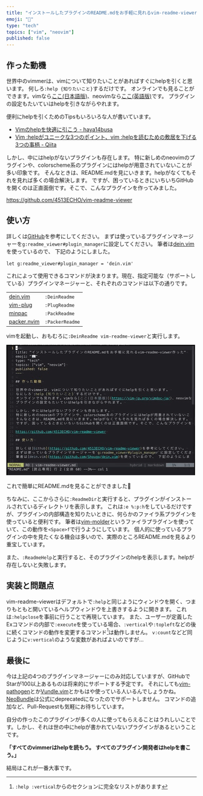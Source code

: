 ```yaml
---
title: "インストールしたプラグインのREADME.mdをお手軽に見れるvim-readme-viewer作った"
emoji: "📖"
type: "tech"
topics: ["vim", "neovim"]
published: false
---
```


## 作った動機

世界中のvimmerは、vimについて知りたいことがあればすぐにhelpを引くと思います。
何しろ`:help {知りたいこと}`するだけです。
オンラインでも見ることができます。vimなら[ここ(日本語版)](https://vim-jp.org/vimdoc-ja/)、neovimなら[ここ(英語版)](https://neovim.io/doc/user/)です。
プラグインの設定もたいていはhelpを引きながらやれます。

便利にhelpを引くためのTipsもいろいろな人が書いています。
 - [Vimのhelpを快適に引こう - haya14busa](http://haya14busa.com/reading-vim-help/)
 - [Vim :helpがユニークな3つのポイント、vim :helpを読むための敷居を下げる3つの事柄 - Qiita](https://qiita.com/shinshin86/items/eb41e4fb513bb4d3e3cd)

しかし、中にはhelpがないプラグインも存在します。
特に新しめのneovimのプラグインや、colorscheme系のプラグインにはhelpが用意されていないことが多い印象です。
そんなときは、README.mdを見にいきます。helpがなくてもそれを見れば多くの場合解決します。
ですが、困っているときにいちいちGitHubを開くのは正直面倒です。そこで、こんなプラグインを作ってみました。

https://github.com/4513ECHO/vim-readme-viewer

## 使い方

詳しくは[GitHub](https://github.com/4513ECHO/vim-readme-viewer)を参考にしてください。
まずは使っているプラグインマネージャーを`g:readme_viewer#plugin_manager`に設定してください。
筆者は[dein.vim](https://github.com/Shougo/dein.vim)を使っているので、 下記のようにしました。

```vim
let g:readme_viewer#plugin_manager = 'dein.vim'
```

これによって使用できるコマンドが決まります。現在、指定可能な（サポートしている）プラグインマネージャーと、それぞれのコマンドは以下の通りです。

|                                                        |               |
|--------------------------------------------------------|---------------|
|[dein.vim](https://github.com/Shougo/dein.vim)          |`:DeinReadme`  |
|[vim-plug](https://github.com/junegunn/vim-plug)        |`:PlugReadme`  |
|[minpac](https://github.com/k-takata/minpac)            |`:PackReadme`  |
|[packer.nvim](https://github.com/wbthomason/packer.nvim)|`:PackerReadme`|

vimを起動し、おもむろに`:DeinReadme vim-readme-viewer`と実行します。

![doing :DeinReadme](/images/vim-readme-viewer-1.gif)

これで簡単にREADME.mdを見ることができました🎉

ちなみに、ここからさらに`:ReadmeDir`と実行すると、プラグインがインストールされているディレクトリを表示します。
これは`:e %:p:h`をしているだけですが、プラグインの内部構造を知りたいときに、何らかのファイラ系プラグインを使っていると便利です。
筆者は[vim-molder](https://github.com/mattn/vim-molder)というファイラプラグインを使っていて、この動作を`<Space>f`で行うようにしています。
個人的に使っているプラグインの中を見たくなる機会は多いので、実際のところREADME.mdを見るより重宝しています。

また、`:ReadmeHelp`と実行すると、そのプラグインのhelpを表示します。helpが存在しないと失敗します。

## 実装と問題点

vim-readme-viewerはデフォルトで`:help`と同じようにウィンドウを開く、つまりもともと開いているヘルプウィンドウを上書きするように開きます。
これは`:helpclose`を事前に行うことで再現しています。
また、ユーザーが定義したExコマンドの内部で`:execute`を使っている場合、`:vertical`や`:topleft`などの後に続くコマンドの動作を変更するコマンド[^1]は動作しません。
`v:count`などど同じように`v:vertical`のような変数があればよいのですが…

## 最後に

今は上記の4つのプラグインマネージャーにのみ対応していますが、GitHubでStarが100以上あるものは将来的にサポートする予定です。
それにしても[vim-pathogen](https://github.com/tpope/vim-pathogen)とか[Vundle.vim](https://github.com/VundleVim/Vundle.vim)とかもはや使っている人いるんでしょうかね。
[NeoBundle](https://github.com/Shougo/neobundle.vim)は公式にdeprecatedになったのでサポートしません。
コマンドの追加など、Pull-Requestも気軽にお待ちしています。

自分の作ったこのプラグインが多くの人に使ってもらえることはうれしいことです。しかし、それは世の中にhelpが書かれていないプラグインがあるということです。

**「すべてのvimmerはhelpを読もう。
すべてのプラグイン開発者はhelpを書こう。」**

結局はこれが一番大事です。


[^1]: `:help :vertical`からのセクションに完全なリストがあります
